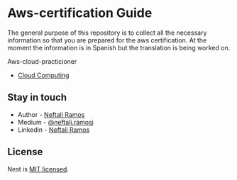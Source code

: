 # Aws-certification Guide

The general purpose of this repository is to collect all the necessary information so that you are prepared for the aws certification. At the moment the information is in Spanish but the translation is being worked on.

Aws-cloud-practicioner
- [Cloud Computing](cloud-practicioner/cloud-computing.md)
## Stay in touch

* Author - [Neftali Ramos](https://www.linkedin.com/in/%F0%9F%8C%8Cneftali-ramos-jimenez-03109518a)
* Medium - [@neftali.ramosj](https://medium.com/@neftali.ramosj)
* Linkedin - [Neftali Ramos](https://www.linkedin.com/in/%F0%9F%8C%8Cneftali-ramos-jimenez-03109518a)

## License

Nest is [MIT licensed](LICENSE).
